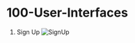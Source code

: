 # 100-User-Interfaces

001. Sign Up
![SignUp](/Users/reikacanja/Desktop/100-UI/001-Sign-Up/001-SignUp.gif)
